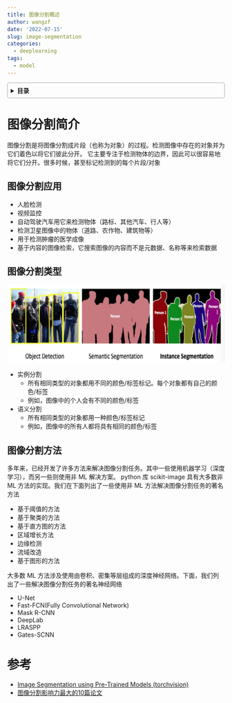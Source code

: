 ```yaml
---
title: 图像分割概述
author: wangzf
date: '2022-07-15'
slug: image-segmentation
categories:
  - deeplearning
tags:
  - model
---
```


<style>
details {
    border: 1px solid #aaa;
    border-radius: 4px;
    padding: .5em .5em 0;
}
summary {
    font-weight: bold;
    margin: -.5em -.5em 0;
    padding: .5em;
}
details[open] {
    padding: .5em;
}
details[open] summary {
    border-bottom: 1px solid #aaa;
    margin-bottom: .5em;
}
img {
    pointer-events: none;
}
</style>

<details><summary>目录</summary><p>

- [图像分割简介](#图像分割简介)
    - [图像分割应用](#图像分割应用)
    - [图像分割类型](#图像分割类型)
    - [图像分割方法](#图像分割方法)
- [参考](#参考)
</p></details><p></p>

# 图像分割简介

图像分割是将图像分割成片段（也称为对象）的过程。检测图像中存在的对象并为它们着色以将它们彼此分开。
它主要专注于检测物体的边界，因此可以很容易地将它们分开。很多时候，甚至标记检测到的每个片段/对象

## 图像分割应用

* 人脸检测
* 视频监控
* 自动驾驶汽车用它来检测物体（路标、其他汽车、行人等）
* 检测卫星图像中的物体（道路、农作物、建筑物等）
* 用于检测肿瘤的医学成像
* 基于内容的图像检索，它搜索图像的内容而不是元数据、名称等来检索数据

## 图像分割类型

![img](images/seg.png)

* 实例分割
    - 所有相同类型的对象都用不同的颜色/标签标记。每个对象都有自己的颜色/标签
    - 例如，图像中的个人会有不同的颜色/标签
* 语义分割
    - 所有相同类型的对象都用一种颜色/标签标记
    - 例如，图像中的所有人都将具有相同的颜色/标签

## 图像分割方法

多年来，已经开发了许多方法来解决图像分割任务。其中一些使用机器学习（深度学习），而另一些则使用非 ML 解决方案。
python 库 scikit-image 具有大多数非 ML 方法的实现。我们在下面列出了一些使用非 ML 方法解决图像分割任务的著名方法

* 基于阈值的方法
* 基于聚类的方法
* 基于直方图的方法
* 区域增长方法
* 边缘检测
* 流域改造
* 基于图形的方法

大多数 ML 方法涉及使用由卷积、密集等层组成的深度神经网络。下面，我们列出了一些解决图像分割任务的著名神经网络

* U-Net
* Fast-FCN(Fully Convolutional Network)
* Mask R-CNN
* DeepLab
* LRASPP
* Gates-SCNN




# 参考

* [Image Segmentation using Pre-Trained Models (torchvision)](https://coderzcolumn.com/tutorials/artificial-intelligence/pytorch-image-segmentation-using-pre-trained-models)
* [图像分割影响力最大的10篇论文](https://mp.weixin.qq.com/s/iF9oj0blS-alg--bZVUlGQ)
